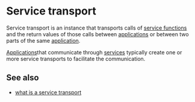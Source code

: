 # Service transport

Service transport is an instance that transports calls of [service functions](def://) and the
return values of those calls between [applications](def://) or between two parts of
the same [application](def://).

[Applications](def://)that communicate through [services](def://) typically create one or 
more service transports to facilitate the communication.

## See also

- [what is a service transport](guide://)